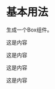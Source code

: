 # 基本用法

生成一个Box组件。

<div id="ex-box-01">
  <Box title="这是标题">
    <p>这是内容</p>
    <p>这是内容</p>
    <p>这是内容</p>
    <p>这是内容</p>
  </Box>
</div>

<script>
var ex_box_01 = new Vue({
  el: '#ex-box-01'
})
</script>
